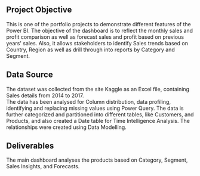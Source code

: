 
## Project Objective
This is one of the portfolio projects to demonstrate different features of the Power BI. The objective of the dashboard is to reflect the monthly sales and profit comparison as well as forecast sales and profit based on previous years' sales. Also, it allows stakeholders to identify Sales trends based on Country, Region as well as drill through into reports by Category and Segment.

## Data Source
The dataset was collected from the site Kaggle as an Excel file, containing Sales details from 2014 to 2017. 
<br>
The data has been analysed for Column distribution, data profiling, identifying and replacing missing values using Power Query. The data is further categorized and partitioned into different tables, like Customers, and Products, and also created a Date table for Time Intelligence Analysis. The relationships were created using Data Modelling.

## Deliverables
The main dashboard analyses the products based on Category, Segment, Sales Insights, and Forecasts.

